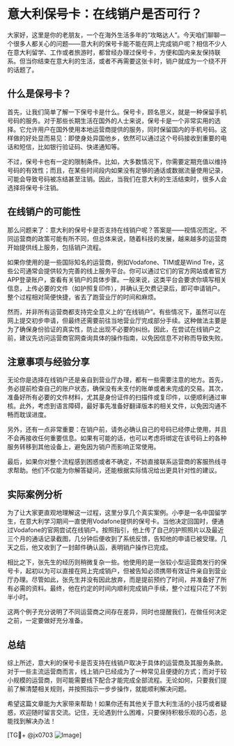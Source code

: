 # 意大利保号卡：在线销户是否可行？

大家好，这里是你的老朋友，一个在海外生活多年的“攻略达人”。今天咱们聊聊一个很多人都关心的问题——意大利的保号卡能不能在网上完成销户呢？相信不少人在意大利留学、工作或者旅游时，都曾经办理过保号卡，方便和国内亲友保持联系。但当你结束在意大利的生活，或者不再需要这张卡时，销户就成为一个绕不开的话题了。

## 什么是保号卡？

首先，让我们简单了解一下保号卡是什么。保号卡，顾名思义，就是一种保留手机号码的服务。对于那些长期生活在国外的人士来说，保号卡是一个非常实用的选择。它允许用户在国外使用本地运营商提供的服务，同时保留国内的手机号码。这样做的好处显而易见：即使身处异国他乡，依然可以通过这个号码接收到重要的电话和短信，比如银行验证码、快递通知等。

不过，保号卡也有一定的限制条件。比如，大多数情况下，你需要定期充值以维持号码的有效性；而且，在某些时间段内如果没有足够的通话或数据流量使用记录，可能会导致号码被冻结甚至注销。因此，当我们在意大利的生活结束时，很多人会选择将保号卡注销。

## 在线销户的可能性

那么问题来了：意大利的保号卡是否支持在线销户呢？答案是——视情况而定。不同运营商的政策可能有所不同，但总体来说，随着科技的发展，越来越多的运营商开始提供线上服务，包括销户流程。

如果你使用的是一些国际知名的运营商，例如Vodafone、TIM或是Wind Tre，这些公司通常会提供较为完善的线上服务平台。你可以通过它们的官方网站或者官方APP登录账户，查看有关销户的具体步骤。一般来说，这类平台会要求你填写相关信息，上传必要的文件（如护照复印件），并确认无欠费记录后，即可申请销户。整个过程相对简便快捷，省去了跑营业厅的时间和麻烦。

然而，并非所有运营商都支持完全意义上的“在线销户”。有些情况下，虽然可以在网上提交初步申请，但最终还需要前往当地营业厅完成部分手续。这种做法主要是为了确保身份验证的真实性，防止出现不必要的纠纷。因此，在尝试在线销户之前，建议先访问运营商官网查询具体的操作指南，以免因信息不对称而导致失败。

## 注意事项与经验分享

无论你是选择在线销户还是亲自到营业厅办理，都有一些需要注意的地方。首先，务必提前检查自己的账户状态，确保没有未支付的账单或者未完成的交易。其次，准备好所有必要的文件材料，尤其是身份证件的扫描件或复印件，以便顺利通过审核。此外，考虑到语言障碍，最好事先准备好翻译版本的相关文件，以免因沟通不畅而耽误进度。

另外，还有一点非常重要：在销户前，请务必确认自己的号码已经停止使用，并且不会再接收任何重要信息。如果有可能的话，也可以考虑将绑定在该号码上的各种服务转移到其他设备上，避免因为销户而影响正常使用。

最后，如果你对整个流程感到困惑或者不确定，不妨直接联系运营商的客服热线寻求帮助。他们不仅能为你解答疑问，还能根据实际情况给出更具针对性的建议。

## 实际案例分析

为了让大家更直观地理解这一过程，这里分享几个真实案例。小李是一名中国留学生，在意大利学习期间一直使用Vodafone提供的保号卡。当他决定回国时，便通过Vodafone的官网尝试在线销户。按照指引，他上传了自己的护照照片以及最近三个月的通话记录截图，几分钟后便收到了系统反馈，告知他的申请已被受理。几天之后，他又收到了一封邮件确认函，表明销户操作已完成。

相比之下，张先生的经历则稍微复杂一些。他使用的是一张较小型运营商发行的保号卡，起初以为可以直接在网上完成销户，但被告知必须携带有效证件亲自到营业厅办理。尽管如此，张先生并没有因此放弃，而是提前预约了时间，并准备好了所有必需的资料。最终，他在约定的时间内顺利完成销户手续，整个过程只花了不到半小时。

这两个例子充分说明了不同运营商之间存在差异，同时也提醒我们，在做任何决定之前，一定要做好充分准备。

## 总结

综上所述，意大利的保号卡是否支持在线销户取决于具体的运营商及其服务条款。对于一些主流运营商而言，线上销户已经成为了一种常见且便捷的方式；而对于较小规模的运营商，则可能需要线下配合才能完成全部流程。无论如何，只要我们提前了解清楚相关规则，并按照指示一步步操作，就能顺利解决问题。

希望这篇文章能为大家带来帮助！如果你还有其他关于意大利生活的小技巧或者疑惑，欢迎随时留言交流。记住，无论遇到什么困难，只要保持积极乐观的心态，总能找到解决办法！

[TG💪+ @jx0703 ![Image](https://github.com/user-attachments/assets/dbca1d08-cadb-493c-b0ec-ad6f7a83f270)]
